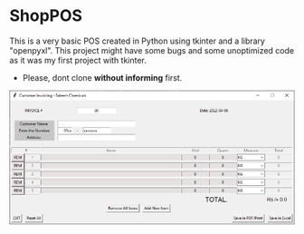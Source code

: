 # ShopPOS
This is a very basic POS created in Python using tkinter and a library "openpyxl". This project might have some bugs and some unoptimized code as it was my first project with tkinter.

- Please, dont clone **without informing** first.

![The Main interface](./snapshots/main.png)
